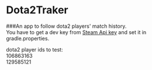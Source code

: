 # Dota2Traker
###An app to follow dota2 players' match history.  
You have to get a dev key from [Steam Api key](http://steamcommunity.com/dev/apikey) and set it in gradle.properties.  

dota2 player ids to test:  
106863163  
129585121

